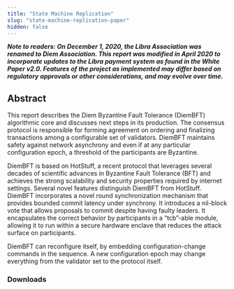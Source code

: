 ```yaml
---
title: "State Machine Replication"
slug: "state-machine-replication-paper"
hidden: false
---
```

***Note to readers: On December 1, 2020, the Libra Association was renamed to Diem Association. This report was modified
in April 2020 to incorporate updates to the Libra payment system as found in the White Paper v2.0. Features of the
project as implemented may differ based on regulatory approvals or other considerations, and may evolve over time.***

## Abstract

This report describes the Diem Byzantine Fault Tolerance (DiemBFT) algorithmic core and discusses next steps in its
production. The consensus protocol is responsible for forming agreement on ordering and finalizing transactions among a
configurable set of validators. DiemBFT maintains safety against network asynchrony and even if at any particular
configuration epoch, a threshold of the participants are Byzantine.

DiemBFT is based on HotStuff, a recent protocol that leverages several decades of scientific advances in Byzantine Fault
Tolerance (BFT) and achieves the strong scalability and security properties required by internet settings. Several novel
features distinguish DiemBFT from HotStuff. DiemBFT incorporates a novel round synchronization mechanism that provides
bounded commit latency under synchrony. It introduces a nil-block vote that allows proposals to commit despite having
faulty leaders. It encapsulates the correct behavior by participants in a “tcb”-able module, allowing it to run within a
secure hardware enclave that reduces the attack surface on participants.

DiemBFT can reconfigure itself, by embedding configuration-change commands in the sequence. A new configuration epoch
may change everything from the validator set to the protocol itself.

### Downloads
<PublicationLink
    image="https://diem-developers-components.netlify.app/images/state-machine-pdf.png"
    doc-link="https://diem-developers-components.netlify.app/papers/diem-consensus-state-machine-replication-in-the-diem-blockchain/2020-05-26.pdf"
    title="State Machine Replication in the Diem Blockchain"
/>